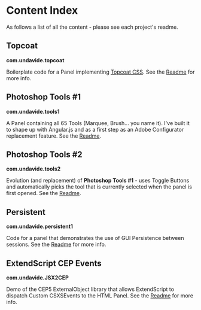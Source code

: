 Content Index
=============
As follows a list of all the content - please see each project's readme.

## Topcoat
**com.undavide.topcoat**

Boilerplate code for a Panel implementing [Topcoat CSS](http://www.topcoat.io). See the [Readme](com.undavide.topcoat/README.md) for more info.

## Photoshop Tools #1
**com.undavide.tools1**

A Panel containing all 65 Tools (Marquee, Brush... you name it). I've built it to shape up with Angular.js and as a first step as an Adobe Configurator replacement feature. See the [Readme](com.undavide.tools1/README.md).

## Photoshop Tools #2
**com.undavide.tools2**

Evolution (and replacement) of **Photoshop Tools #1** - uses Toggle Buttons and automatically picks the tool that is currently selected when the panel is first opened. See the [Readme](com.undavide.tools2/README.md).

## Persistent
**com.undavide.persistent1**

Code for a panel that demonstrates the use of GUI Persistence between sessions. See the [Readme](com.undavide.persistent1/README.md) for more info.

## ExtendScript CEP Events
**com.undavide.JSX2CEP**

Demo of the CEP5 ExternalObject library that allows ExtendScript to dispatch Custom CSXSEvents to the HTML Panel.
See the [Readme](com.undavide.JSX2CEP/README.md) for more info.
